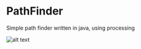 # PathFinder

Simple path finder written in java, using processing

![alt text](https://ibb.co/Lk4nS6R)
